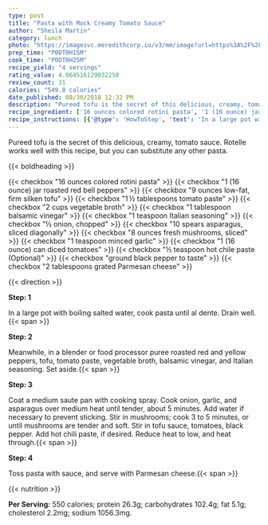 ```yaml
---
type: post
title: "Pasta with Mock Creamy Tomato Sauce"
author: "Sheila Martin"
category: lunch
photo: "https://imagesvc.meredithcorp.io/v3/mm/image?url=https%3A%2F%2Fimages.media-allrecipes.com%2Fuserphotos%2F9650.jpg"
prep_time: "P0DT0H15M"
cook_time: "P0DT0H25M"
recipe_yield: "4 servings"
rating_value: 4.064516129032258
review_count: 31
calories: "549.8 calories"
date_published: 08/30/2018 12:32 PM
description: "Pureed tofu is the secret of this delicious, creamy, tomato sauce. Rotelle works well with this recipe, but you can substitute any other pasta."
recipe_ingredient: ['16 ounces colored rotini pasta', '1 (16 ounce) jar roasted red bell peppers', '9 ounces low-fat, firm silken tofu', '1\u2009½ tablespoons tomato paste', '2 cups vegetable broth', '1 tablespoon balsamic vinegar', '1 teaspoon Italian seasoning', '½ onion, chopped', '10 spears asparagus, sliced diagonally', '8 ounces fresh mushrooms, sliced', '1 teaspoon minced garlic', '1 (16 ounce) can diced tomatoes', '½ teaspoon hot chile paste', 'ground black pepper to taste', '2 tablespoons grated Parmesan cheese']
recipe_instructions: [{'@type': 'HowToStep', 'text': 'In a large pot with boiling salted water, cook pasta until al dente. Drain well.\n'}, {'@type': 'HowToStep', 'text': 'Meanwhile, in a blender or food processor puree roasted red and yellow peppers, tofu, tomato paste, vegetable broth, balsamic vinegar, and Italian seasoning. Set aside.\n'}, {'@type': 'HowToStep', 'text': 'Coat a medium saute pan with cooking spray. Cook onion, garlic, and asparagus over medium heat until tender, about 5 minutes. Add water if necessary to prevent sticking. Stir in mushrooms; cook 3 to 5 minutes, or until mushrooms are tender and soft. Stir in tofu sauce, tomatoes, black pepper. Add hot chili paste, if desired. Reduce heat to low, and heat through.\n'}, {'@type': 'HowToStep', 'text': 'Toss pasta with sauce, and serve with Parmesan cheese.\n'}]
---
```


Pureed tofu is the secret of this delicious, creamy, tomato sauce. Rotelle works well with this recipe, but you can substitute any other pasta. 

{{< boldheading >}}

{{< checkbox "16 ounces colored rotini pasta" >}}
{{< checkbox "1 (16 ounce) jar roasted red bell peppers" >}}
{{< checkbox "9 ounces low-fat, firm silken tofu" >}}
{{< checkbox "1 ½ tablespoons tomato paste" >}}
{{< checkbox "2 cups vegetable broth" >}}
{{< checkbox "1 tablespoon balsamic vinegar" >}}
{{< checkbox "1 teaspoon Italian seasoning" >}}
{{< checkbox "½  onion, chopped" >}}
{{< checkbox "10 spears asparagus, sliced diagonally" >}}
{{< checkbox "8 ounces fresh mushrooms, sliced" >}}
{{< checkbox "1 teaspoon minced garlic" >}}
{{< checkbox "1 (16 ounce) can diced tomatoes" >}}
{{< checkbox "½ teaspoon hot chile paste  (Optional)" >}}
{{< checkbox "ground black pepper to taste" >}}
{{< checkbox "2 tablespoons grated Parmesan cheese" >}}


{{< direction >}}

**Step: 1**

In a large pot with boiling salted water, cook pasta until al dente. Drain well.{{< span >}}

**Step: 2**

Meanwhile, in a blender or food processor puree roasted red and yellow peppers, tofu, tomato paste, vegetable broth, balsamic vinegar, and Italian seasoning. Set aside.{{< span >}}

**Step: 3**

Coat a medium saute pan with cooking spray. Cook onion, garlic, and asparagus over medium heat until tender, about 5 minutes. Add water if necessary to prevent sticking. Stir in mushrooms; cook 3 to 5 minutes, or until mushrooms are tender and soft. Stir in tofu sauce, tomatoes, black pepper. Add hot chili paste, if desired. Reduce heat to low, and heat through.{{< span >}}

**Step: 4**

Toss pasta with sauce, and serve with Parmesan cheese.{{< span >}}

{{< nutrition >}}

**Per Serving:** 550 calories; protein 26.3g; carbohydrates 102.4g; fat 5.1g; cholesterol 2.2mg; sodium 1056.3mg.